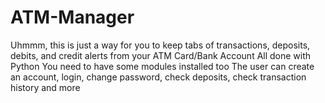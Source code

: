 # ATM-Manager
 Uhmmm, this is just a way for you to keep tabs of transactions, deposits, debits, and credit alerts from your ATM Card/Bank Account
 All done with Python 
 You need to have some modules installed too
 The user can create an account, login, change password, check deposits, check transaction history and more
